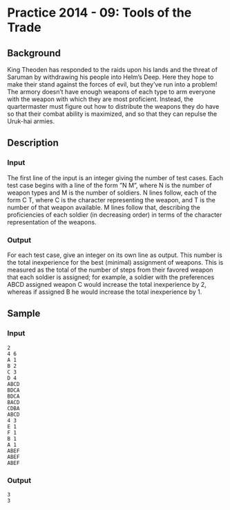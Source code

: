 # Practice 2014 - 09: Tools of the Trade

## Background
King Theoden has responded to the raids upon his lands and the threat of Saruman
by withdrawing his people into Helm’s Deep. Here they hope to make their stand
against the forces of evil, but they’ve run into a problem! The armory doesn’t
have enough weapons of each type to arm everyone with the weapon with which they
are most proficient. Instead, the quartermaster must figure out how to
distribute the weapons they do have so that their combat ability is maximized,
and so that they can repulse the Uruk-hai armies.

## Description

### Input
The first line of the input is an integer giving the number of test cases. Each
test case begins with a line of the form ”N M”, where N is the number of weapon
types and M is the number of soldiers. N lines follow, each of the form C T,
where C is the character representing the weapon, and T is the number of that
weapon available. M lines follow that, describing the proficiencies of each
soldier (in decreasing order) in terms of the character representation of
the weapons.

### Output
For each test case, give an integer on its own line as output. This number is
the total inexperience for the best (minimal) assignment of weapons. This is
measured as the total of the number of steps from their favored weapon that each
soldier is assigned; for example, a soldier with the preferences ABCD assigned
weapon C would increase the total inexperience by 2, whereas if assigned B he
would increase the total inexperience by 1.

## Sample
### Input
```
2
4 6
A 1
B 2
C 3
D 4
ABCD
BDCA
BDCA
BACD
CDBA
ABCD
4 3
E 1
F 1
B 1
A 1
ABEF
ABEF
ABEF
```

### Output
```
3
3
```
